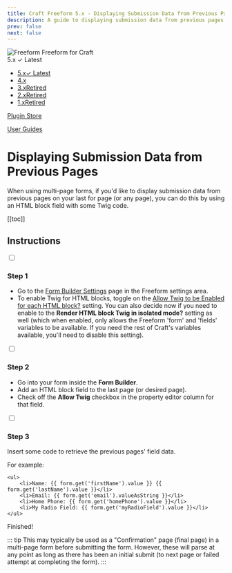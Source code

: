 ```yaml
---
title: Craft Freeform 5.x - Displaying Submission Data from Previous Pages - User Guide
description: A guide to displaying submission data from previous pages in the form.
prev: false
next: false
---
```


<meta property="og:image" content="https://docs.solspace.com/extras/social/craft/freeform/freeform.png" />

<div id="pr-heading">
    <img src="https://docs.solspace.com/extras/icons/products/freeform-icon.png" alt="Freeform" class="pr-image">
    <span class="pr-name">Freeform</span>
    <span class="pr-category">for Craft</span>
    <div class="pr-v-wrapper">
        <div class="pr-v">
            <span class="pr-v-v">5.x</span>
            <span class="pr-v-type pr-latest">✓ Latest</span>
            <span class="pr-v-arrow arrow down"></span>
        </div>
        <ul class="pr-v-list">
            <li><a href="/craft/freeform/v5/">5.x<span class="pr-v-type pr-latest">✓ Latest</span></a></li>
            <li><a href="/craft/freeform/v4/">4.x</a></li>
            <li><a href="/craft/freeform/v3/">3.x<span class="pr-v-type pr-retired">Retired</span></a></li>
            <li><a href="/craft/freeform/v2/">2.x<span class="pr-v-type pr-retired">Retired</span></a></li>
            <li><a href="/craft/freeform/v1/">1.x<span class="pr-v-type pr-retired">Retired</span></a></li>
        </ul>
    </div>
    <div class="pr-buy">
        <a href="https://plugins.craftcms.com/freeform" class="button button-blue"><span class="external-url">Plugin Store</span></a>
    </div>
</div>

<span class="page-section"><a href="/craft/freeform/v5/guides/">User Guides</a></span>

# Displaying Submission Data from Previous Pages
When using multi-page forms, if you'd like to display submission data from previous pages on your last for page (or any page), you can do this by using an HTML block field with some Twig code.


[[toc]]


## Instructions

<div class="step">
<label for="step1"><input type="checkbox" class="step-check" id="step1">

### Step 1

</label>

- Go to the [Form Builder Settings](../configuration/settings/#form-builder-settings) page in the Freeform settings area.
- To enable Twig for HTML blocks, toggle on the [Allow Twig to be Enabled for each HTML block?](../configuration/settings/#allow-twig-to-be-enabled-for-each-html-block) setting. You can also decide now if you need to enable to the **Render HTML block Twig in isolated mode?** setting as well (which when enabled, only allows the Freeform 'form' and 'fields' variables to be available. If you need the rest of Craft's variables available, you'll need to disable this setting).

</div>

<div class="step">
<label for="step2"><input type="checkbox" class="step-check" id="step2">

### Step 2

</label>

- Go into your form inside the **Form Builder**.
- Add an HTML block field to the last page (or desired page).
- Check off the **Allow Twig** checkbox in the property editor column for that field.

</div>

<div class="step">
<label for="step3"><input type="checkbox" class="step-check" id="step3">

### Step 3

</label>

Insert some code to retrieve the previous pages' field data.

For example:

``` twig
<ul>
    <li>Name: {{ form.get('firstName').value }} {{ form.get('lastName').value }}</li>
    <li>Email: {{ form.get('email').valueAsString }}</li>
    <li>Home Phone: {{ form.get('homePhone').value }}</li>
    <li>My Radio Field: {{ form.get('myRadioField').value }}</li>
</ul>
```

</div>

<div class="step-finished">Finished!</div>

::: tip
This may typically be used as a "Confirmation" page (final page) in a multi-page form before submitting the form. However, these will parse at any point as long as there has been an initial submit (to next page or failed attempt at completing the form).
:::
